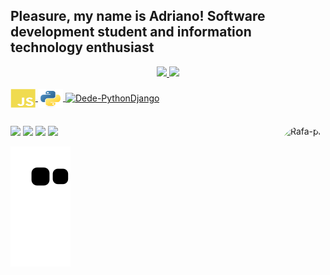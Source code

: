 ## Pleasure, my name is Adriano! Software development student and information technology enthusiast
<div align="center">
<a href="https://github.com/adrianogomesz">
<img height="150em" src="https://github-readme-stats.vercel.app/api?username=adrianogomesz&show_icons=true&theme=merko&include_all_commits=true&count_private=true"/>
<img height="150em" src="https://github-readme-stats.vercel.app/api/top-langs/?username=adrianogomesz&layout=compact&langs_count=7&theme=merko"/>
</div>
<div style="display: inline_block"><br>
  <img align="center" alt="Dede-Js" height="30" width="40" src="https://raw.githubusercontent.com/devicons/devicon/master/icons/javascript/javascript-plain.svg">
  <img align="center" alt="Dede-Python" height="30" width="40" src="https://raw.githubusercontent.com/devicons/devicon/master/icons/python/python-original.svg">
  <img align="center" alt="Dede-PythonDjango" height="30" width="40" src="https://w7.pngwing.com/pngs/159/366/png-transparent-django-python-computer-icons-logo-python-text-label-rectangle-thumbnail.png">
</div>

##

<div> 
  <a href="https://instagram.com/aktgomes" target="_blank"><img src="https://img.shields.io/badge/-Instagram-%23E4405F?style=for-the-badge&logo=instagram&logoColor=white" target="_blank"></a>
 	<a href="https://www.twitch.tv/dedezinn10" target="_blank"><img src="https://img.shields.io/badge/Twitch-9146FF?style=for-the-badge&logo=twitch&logoColor=white" target="_blank"></a>
  <a href = "adrianodede76@gmail.com"><img src="https://img.shields.io/badge/-Gmail-%23333?style=for-the-badge&logo=gmail&logoColor=white" target="_blank"></a>
  <a href="https://www.linkedin.com/in/adrianogomesz" target="_blank"><img src="https://img.shields.io/badge/-LinkedIn-%230077B5?style=for-the-badge&logo=linkedin&logoColor=white" target="_blank"></a>
  <img align="right" alt="Rafa-pic" height="150" style="border-radius:50px;" src="https://media.discordapp.net/attachments/411009540390125570/991946357373943848/tenor.gif">
  
  ![Snake animation](https://github.com/adrianogomesz/adrianogomesz/blob/output/github-contribution-grid-snake.svg)
  
</div>



  
